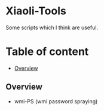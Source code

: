 # Xiaoli-Tools

Some scripts which I think are useful.

# Table of content

* [Overview](#overview)

## Overview

- wmi-PS (wmi password spraying)
